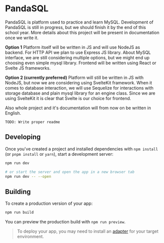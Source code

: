 # PandaSQL

PandaSQL is platform used to practice and learn MySQL. Development of PandaSQL is still in progress, but we should finish it by the end of this school year. More details about this project will be present in documentation once we write it.

**Option 1** 
Platform itself will be written in JS and will use NodeJS as backend. For HTTP API we plan to use Express JS library. About MySQL interface, we are still considering multiple options, but we might end up choosing even simple mysql library. Frontend will be written using React or Svelte JS frameworks.

**Option 2 (currently preferred)** 
Platform will still be written in JS with NodeJS, but now we are considering using SvelteKit framework. When it comes to database interaction, we will use Sequelize for interactions with storage database and plain mysql library for an engine class. Since we are using SvelteKit it is clear that Svelte is our choice for frontend.

Also whole project and it's documentation will from now on be written in English.

`TODO: Write proper readme`

## Developing

Once you've created a project and installed dependencies with `npm install` (or `pnpm install` or `yarn`), start a development server:

```bash
npm run dev

# or start the server and open the app in a new browser tab
npm run dev -- --open
```

## Building

To create a production version of your app:

```bash
npm run build
```

You can preview the production build with `npm run preview`.

> To deploy your app, you may need to install an [adapter](https://kit.svelte.dev/docs/adapters) for your target environment.
